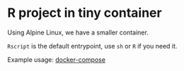# R project in tiny container

Using Alpine Linux, we have a smaller container.

`Rscript` is the default entrypoint, use `sh` or `R` if you need it.

Example usage: [docker-compose](https://github.com/svlentink/dockerfiles/tree/master/svlentink/r-base-alpine/docker-compose.yml)
